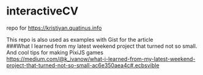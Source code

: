 # interactiveCV 

repo for https://kristiyan.quatinus.info

This repo is also used as examples with Gist for the article
<br />
###What I learned from my latest weekend project that turned not so small. And cool tips for making PixiJS games
<br />
https://medium.com/@k_ivanow/what-i-learned-from-my-latest-weekend-project-that-turned-not-so-small-ac6e350aea4c#.ecbsvible